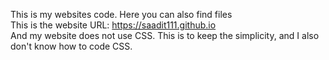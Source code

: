 This is my websites code. Here you can also find files<br> 
This is the website URL: https://saadit111.github.io<br>
And my website does not use CSS. This is to keep the simplicity, and I also don't know how to code CSS.
